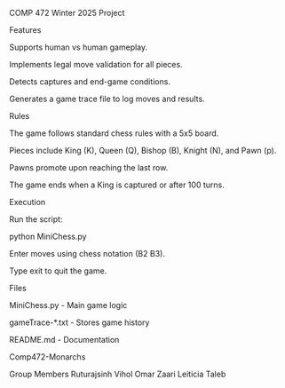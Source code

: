 COMP 472 Winter 2025 Project


Features

Supports human vs human gameplay.

Implements legal move validation for all pieces.

Detects captures and end-game conditions.

Generates a game trace file to log moves and results.


Rules

The game follows standard chess rules with a 5x5 board.

Pieces include King (K), Queen (Q), Bishop (B), Knight (N), and Pawn (p).

Pawns promote upon reaching the last row.

The game ends when a King is captured or after 100 turns.



Execution

Run the script:

python MiniChess.py

Enter moves using chess notation (B2 B3).

Type exit to quit the game.



Files

MiniChess.py - Main game logic

gameTrace-*.txt - Stores game history

README.md - Documentation


Comp472-Monarchs

Group Members
Ruturajsinh Vihol
Omar Zaari
Leiticia Taleb
